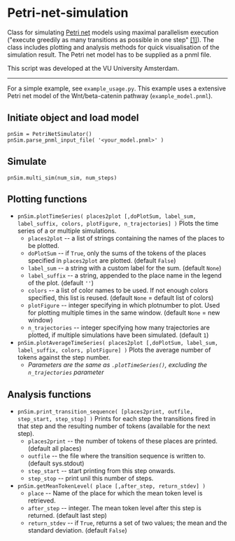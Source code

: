 # Petri-net-simulation

Class for simulating [Petri net](https://en.wikipedia.org/wiki/Petri_net) models using maximal parallelism execution ("execute greedily as many transitions as possible in one step" [[1]](http://www.cs.vu.nl/~wanf/pubs/fmsb08.pdf)). The class includes plotting and analysis methods for quick visualisation of the simulation result. The Petri net model has to be supplied as a pnml file.

This script was developed at the VU University Amsterdam.

***

For a simple example, see `example_usage.py`. This example uses a extensive Petri net model of the Wnt/beta-catenin pathway (`example_model.pnml`).

## Initiate object and load model
```
pnSim = PetriNetSimulator()
pnSim.parse_pnml_input_file( '<your_model.pnml>' )
```

## Simulate
`pnSim.multi_sim(num_sim, num_steps)`


## Plotting functions

- `pnSim.plotTimeSeries( places2plot [,doPlotSum, label_sum, label_suffix, colors, plotFigure, n_trajectories] )`
  Plots the time series of a or multiple simulations.
  - `places2plot` -- a list of strings containing the names of the places to be plotted.
  - `doPlotSum` -- if `True`, only the sums of the tokens of the places specified in `places2plot` are plotted. (default `False`)
  - `label_sum` -- a string with a custom label for the sum. (default `None`)
  - `label_suffix` -- a string, appended to the place name in the legend of the plot. (default `''`)
  - `colors` -- a list of color names to be used. If not enough colors specified, this list is reused. (default `None` = default list of colors)
  - `plotFigure` -- integer specifying in which plotnumber to plot. Used for plotting multiple times in the same window. (default `None` = new window)
  - `n_trajectories` -- integer specifying how many trajectories are plotted, if multiple simulations have been simulated.  (default `1`)
- `pnSim.plotAverageTimeSeries( places2plot [,doPlotSum, label_sum, label_suffix, colors, plotFigure] )`
  Plots the average number of tokens against the step number.
  - *Parameters are the same as `.plotTimeSeries()`, excluding the `n_trajectories` parameter*


## Analysis functions
- `pnSim.print_transition_sequence( [places2print, outfile, step_start, step_stop] )`
  Prints for each step the transitions fired in that step and the resulting number of tokens (available for the next step).
  - `places2print` -- the number of tokens of these places are printed. (default all places)
  - `outfile` -- the file where the transition sequence is written to. (default sys.stdout)
  - `step_start` -- start printing from this step onwards.
  - `step_stop` -- print unil this number of steps.
- `pnSim.getMeanTokenLevel( place [,after_step, return_stdev] )`
  - `place` -- Name of the place for which the mean token level is retrieved.
  - `after_step` -- integer. The mean token level after this step is returned. (default last step)
  - `return_stdev` -- if `True`, returns a set of two values; the mean and the standard deviation. (default `False`)
